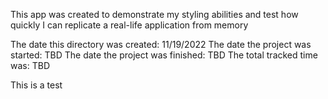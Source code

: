 This app was created to demonstrate my styling abilities and test how quickly I can replicate a real-life application from memory

The date this directory was created: 11/19/2022
The date the project was started: TBD
The date the project was finished: TBD
The total tracked time was: TBD

This is a test
